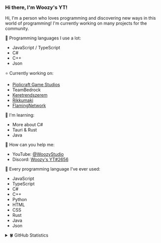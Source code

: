 ### Hi there, I'm Woozy's YT!

Hi, I'm a person who loves programming and discovering new ways in this world of programming! I'm currently working on many projects for the community.

🎥 Programming languages I use a lot:
- JavaScript / TypeScript
- C#
- C++
- Json

⭐ Currently working on:
- [Piolicraft Game Studios](https://github.com/PiolicraftGameStudios)
- TeamBedrock
- [Keretrendszerem](https://github.com/Keretrendszerem)
- [Rikkumaki](https://github.com/Rikkumaki)
- [FlamingNetwork](https://github.com/FlamingNW)

🧭 I'm learning:
- More about C#
- Tauri & Rust
- Java

🌱 How can you help me: 
- YouTube: [@WoozyStudio](https://www.youtube.com/@WoozyStudio)
- Discord: [Woozy's YT#2656](https://discord.com/users/869583777884667964)

🍄 Every programming language I've ever used:
- JavaScript
- TypeScript
- C#
- C++
- Python
- HTML
- CSS
- Rust
- Java
- Json

<details>
  <summary>🍀 GitHub Statistics</summary> 
  <img src="https://github-readme-stats.vercel.app/api/top-langs/?username=woozystudio&layout=compact&theme=gotham&langs_count=10&hide_border=true" />
  <img src="https://github-readme-stats.vercel.app/api?username=woozystudio&count_private=true&show_icons=true&theme=gotham&hide_border=true" />
  <img src="https://github-readme-streak-stats.herokuapp.com/?user=woozystudio&theme=gotham&hide_border=true" />
</details>

